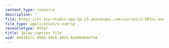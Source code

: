 ```yaml
---
content_type: resource
description: ''
file: https://ol-ocw-studio-app-qa.s3.amazonaws.com/courses/2-003sc-engineering-dynamics-fall-2011/0d6181cc49bb5dc6a9d1b2ed6d94efe6_6wPHoFjnYXI.srt
file_type: application/x-subrip
resourcetype: Other
title: 3play caption file
uid: 0d6181cc-49bb-5dc6-a9d1-b2ed6d94efe6
---
```

